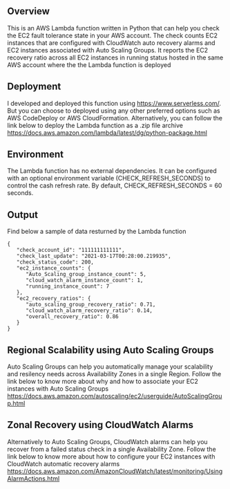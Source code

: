 ## Overview
This is an AWS Lambda function written in Python that can help you check the EC2 fault tolerance state in your AWS account. The check counts EC2 instances that are configured with CloudWatch auto recovery alarms and EC2 instances associated with Auto Scaling Groups. It reports the EC2 recovery ratio across all EC2 instances in running status hosted in the same AWS account where the the Lambda function is deployed

## Deployment
I developed and deployed this function using https://www.serverless.com/. But you can choose to deployed using any other preferred options such as AWS CodeDeploy or AWS CloudFormation. Alternatively, you can follow the link below to deploy the Lambda function as a .zip file archive
https://docs.aws.amazon.com/lambda/latest/dg/python-package.html

## Environment
The Lambda function has no external dependencies. It can be configured with an optional environment variable (CHECK_REFRESH_SECONDS) to control the cash refresh rate. By default, CHECK_REFRESH_SECONDS = 60 seconds.

## Output
Find below a sample of data resturned by the Lambda function
```
{
   "check_account_id": "111111111111", 
   "check_last_update": "2021-03-17T00:28:00.219935", 
   "check_status_code": 200, 
   "ec2_instance_counts": {
      "Auto_Scaling_group_instance_count": 5, 
      "cloud_watch_alarm_instance_count": 1, 
      "running_instance_count": 7
   }, 
   "ec2_recovery_ratios": {
      "auto_scaling_group_recovery_ratio": 0.71, 
      "cloud_watch_alarm_recovery_ratio": 0.14, 
      "overall_recovery_ratio": 0.86
   }
}
```
## Regional Scalability using Auto Scaling Groups 
Auto Scaling Groups can help you automatically manage your scalability and resilency needs across Availability Zones in a single Region. Follow the link below to know more about why and how to associate your EC2 instances with Auto Scaling Groups
https://docs.aws.amazon.com/autoscaling/ec2/userguide/AutoScalingGroup.html

## Zonal Recovery using CloudWatch Alarms
Alternatively to Auto Scaling Groups, CloudWatch alarms can help you recover from a failed status check in a single Availability Zone. Follow the link below to know more about how to configure your EC2 instances with CloudWatch automatic recovery alarms
https://docs.aws.amazon.com/AmazonCloudWatch/latest/monitoring/UsingAlarmActions.html
